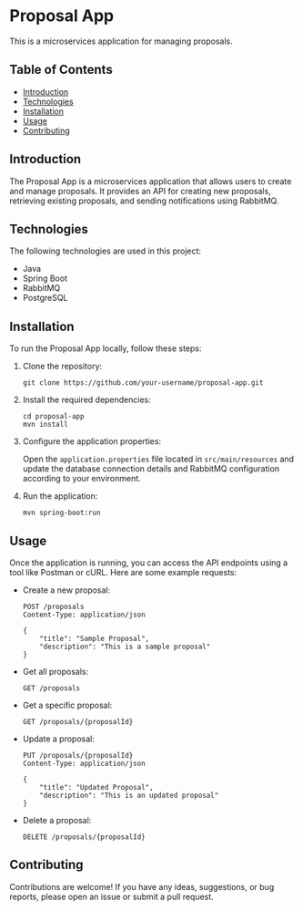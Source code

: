 # Proposal App

This is a microservices application for managing proposals.

## Table of Contents

- [Introduction](#introduction)
- [Technologies](#technologies)
- [Installation](#installation)
- [Usage](#usage)
- [Contributing](#contributing)

## Introduction

The Proposal App is a microservices application that allows users to create and manage proposals. It provides an API for creating new proposals, retrieving existing proposals, and sending notifications using RabbitMQ.

## Technologies

The following technologies are used in this project:

- Java
- Spring Boot
- RabbitMQ
- PostgreSQL

## Installation

To run the Proposal App locally, follow these steps:

1. Clone the repository:

    ```shell
    git clone https://github.com/your-username/proposal-app.git
    ```

2. Install the required dependencies:

    ```shell
    cd proposal-app
    mvn install
    ```

3. Configure the application properties:

    Open the `application.properties` file located in `src/main/resources` and update the database connection details and RabbitMQ configuration according to your environment.

4. Run the application:

    ```shell
    mvn spring-boot:run
    ```

## Usage

Once the application is running, you can access the API endpoints using a tool like Postman or cURL. Here are some example requests:

- Create a new proposal:
    ```http
    POST /proposals
    Content-Type: application/json

    {
        "title": "Sample Proposal",
        "description": "This is a sample proposal"
    }
    ```

- Get all proposals:
    ```http
    GET /proposals
    ```

- Get a specific proposal:
    ```http
    GET /proposals/{proposalId}
    ```

- Update a proposal:
    ```http
    PUT /proposals/{proposalId}
    Content-Type: application/json

    {
        "title": "Updated Proposal",
        "description": "This is an updated proposal"
    }
    ```

- Delete a proposal:
    ```http
    DELETE /proposals/{proposalId}
    ```

## Contributing

Contributions are welcome! If you have any ideas, suggestions, or bug reports, please open an issue or submit a pull request.